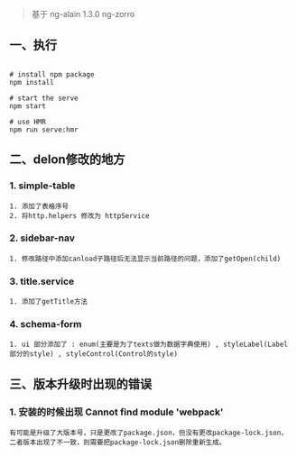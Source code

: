 > 基于 ng-alain 1.3.0 ng-zorro

## 一、执行
```

# install npm package
npm install

# start the serve
npm start

# use HMR
npm run serve:hmr

```

## 二、delon修改的地方

### 1. simple-table
```
1. 添加了表格序号
2. 将http.helpers 修改为 httpService
```

### 2. sidebar-nav
```
1. 修改路径中添加canload子路径后无法显示当前路径的问题，添加了getOpen(child)
```

### 3. title.service
```
1. 添加了getTitle方法
```

### 4. schema-form
```
1. ui 部分添加了 : enum(主要是为了texts做为数据字典使用) , styleLabel(Label部分的style) , styleControl(Control的style)
```

## 三、版本升级时出现的错误

### 1. 安装的时候出现 Cannot find module 'webpack'
```
有可能是升级了大版本号，只是更改了package.json，但没有更改package-lock.json，二者版本出现了不一致，则需要把package-lock.json删除重新生成。
``` 
